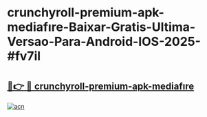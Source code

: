 # crunchyroll-premium-apk-mediafıre-Baixar-Gratis-Ultima-Versao-Para-Android-IOS-2025-#fv7il

# <h2><a href="https://ainizakaria.my?title=crunchyroll-premium-apk-mediafıre&ref=22M">🔗👉 🔴 crunchyroll-premium-apk-mediafıre</a></h2>

[![acn](https://github.com/user-attachments/assets/0f9c940e-d8b0-45ae-aac7-cd30a18b3e1c)](https://ainizakaria.my?title=crunchyroll-premium-apk-mediafıre&ref=22M)

